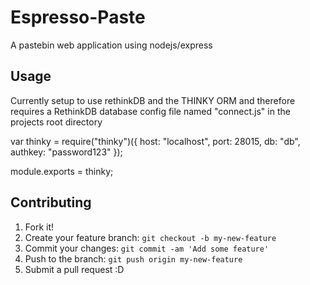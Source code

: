 # Espresso-Paste

A pastebin web application using nodejs/express


## Usage
Currently setup to use rethinkDB and the THINKY ORM  and therefore
requires a RethinkDB database config file named "connect.js" in the projects root directory
<snippet>

var thinky = require("thinky")({
    host: "localhost",
    port: 28015,
    db: "db",
    authkey: "password123"
});

module.exports = thinky;

</snippet>

## Contributing

1. Fork it!
2. Create your feature branch: `git checkout -b my-new-feature`
3. Commit your changes: `git commit -am 'Add some feature'`
4. Push to the branch: `git push origin my-new-feature`
5. Submit a pull request :D

